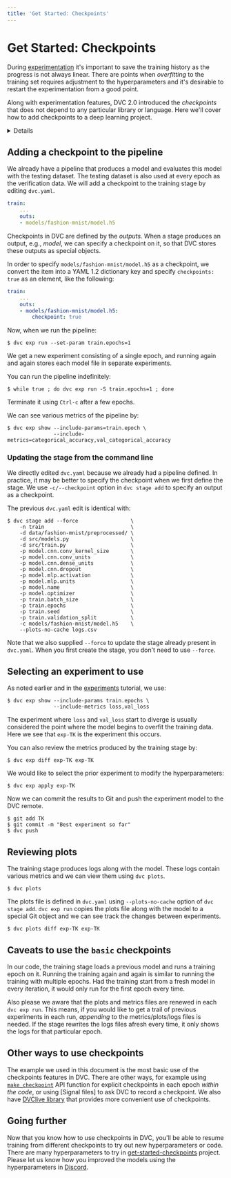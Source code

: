 ```yaml
---
title: 'Get Started: Checkpoints'
---
```


# Get Started: Checkpoints

During [experimentation](https://dvc.org/doc/start/experiments) it's important
to save the training history as the progress is not always linear. There are
points when _overfitting_ to the training set requires adjustment to the
hyperparameters and it's desirable to restart the experimentation from a good
point.

Along with experimentation features, DVC 2.0 introduced the _checkpoints_ that
does not depend to any particular library or language. Here we'll cover how to
add checkpoints to a deep learning project.

<details>

## 💡 Setting up the project

You can follow along with the steps here or you can clone the repo directly from
GitHub and play with it. To clone the repo, run the following commands.

```bash
$ git clone https://github.com/iterative/get-started-checkpoints -b basic
$ cd get-started-checkpoints
```

It is recommended you create a virtual environment for this example. You can do
that by running:

```bash
$ python3 -m venv .venv
```

Once your virtual environment is installed, you can start it up with one of the
following commands.

- On Mac/Linux: `source .venv/bin/activate`
- On Windows: `.\.venv\Scripts\activate`

Once you have your environment set up, install the dependencies by running:

```bash
$ pip install -r requirements.txt
```

This will download all of the packages you need to run the example. Now you have
everything you need to get started with experiments and checkpoints.

</details>

## Adding a checkpoint to the pipeline

We already have a pipeline that produces a model and evaluates this model with
the testing dataset. The testing dataset is also used at every epoch as the
verification data. We will add a checkpoint to the training stage by editing
`dvc.yaml`.

```yaml
train:
    ...
    outs:
    - models/fashion-mnist/model.h5
```

Checkpoints in DVC are defined by the _outputs._ When a stage produces an
output, e.g., _model_, we can specify a checkpoint on it, so that DVC stores
these outputs as special objects.

In order to specify `models/fashion-mnist/model.h5` as a checkpoint, we convert
the item into a YAML 1.2 dictionary key and specify `checkpoints: true` as an
element, like the following:

```yaml
train:
    ...
    outs:
    - models/fashion-mnist/model.h5:
        checkpoint: true
```

Now, when we run the pipeline:

```dvc
$ dvc exp run --set-param train.epochs=1
```

We get a new experiment consisting of a single epoch, and running again and
again stores each model file in separate experiments.

You can run the pipeline indefinitely:

```dvc
$ while true ; do dvc exp run -S train.epochs=1 ; done
```

Terminate it using `Ctrl-c` after a few epochs.

We can see various metrics of the pipeline by:

```dvc
$ dvc exp show --include-params=train.epoch \
               --include-metrics=categorical_accuracy,val_categorical_accuracy
```

### Updating the stage from the command line

We directly edited `dvc.yaml` because we already had a pipeline defined. In
practice, it may be better to specify the checkpoint when we first define the
stage. We use `-c/--checkpoint` option in `dvc stage add` to specify an output
as a checkpoint.

The previous `dvc.yaml` edit is identical with:

```dvc
$ dvc stage add --force                 \
    -n train                            \
    -d data/fashion-mnist/preprocessed/ \
    -d src/models.py                    \
    -d src/train.py                     \
    -p model.cnn.conv_kernel_size       \
    -p model.cnn.conv_units             \
    -p model.cnn.dense_units            \
    -p model.cnn.dropout                \
    -p model.mlp.activation             \
    -p model.mlp.units                  \
    -p model.name                       \
    -p model.optimizer                  \
    -p train.batch_size                 \
    -p train.epochs                     \
    -p train.seed                       \
    -p train.validation_split           \
    -c models/fashion-mnist/model.h5    \
    --plots-no-cache logs.csv
```

Note that we also supplied `--force` to update the stage already present in
`dvc.yaml`. When you first create the stage, you don't need to use `--force`.

## Selecting an experiment to use

As noted earlier and in the [experiments](https://dvc.org/doc/start/experiments)
tutorial, we use:

```dvc
$ dvc exp show --include-params train.epochs \
               --include-metrics loss,val_loss
```

The experiment where `loss` and `val_loss` start to diverge is usually
considered the point where the model begins to overfit the training data. Here
we see that `exp-TK` is the experiment this occurs.

You can also review the metrics produced by the training stage by:

```dvc
$ dvc exp diff exp-TK exp-TK
```

We would like to select the prior experiment to modify the hyperparameters:

```dvc
$ dvc exp apply exp-TK
```

Now we can commit the results to Git and push the experiment model to the DVC
remote.

```dvc
$ git add TK
$ git commit -m "Best experiment so far"
$ dvc push
```

## Reviewing plots

The training stage produces logs along with the model. These logs contain
various metrics and we can view them using `dvc plots`.

```dvc
$ dvc plots
```

The plots file is defined in `dvc.yaml` using `--plots-no-cache` option of
`dvc stage add`. `dvc exp run` copies the plots file along with the model to a
special Git object and we can see track the changes between experiments.

```dvc
$ dvc plots diff exp-TK exp-TK
```

## Caveats to use the `basic` checkpoints

In our code, the training stage loads a previous model and runs a training epoch
on it. Running the training again and again is similar to running the training
with multiple epochs. Had the training start from a fresh model in every
iteration, it would only run for the first epoch every time.

Also please we aware that the plots and metrics files are renewed in each
`dvc exp run`. This means, if you would like to get a trail of previous
experiments in each run, _appending_ to the metrics/plots/logs files is needed.
If the stage rewrites the logs files afresh every time, it only shows the logs
for that particular epoch.

## Other ways to use checkpoints

The example we used in this document is the most basic use of the checkpoints
features in DVC. There are other ways, for example using [`make_checkpoint`]()
API function for explicit checkpoints in each epoch _within the code_, or using
[Signal files] to ask DVC to record a checkpoint. We also have
[DVClive library]() that provides more convenient use of checkpoints.

## Going further

Now that you know how to use checkpoints in DVC, you'll be able to resume
training from different checkpoints to try out new hyperparameters or code.
There are many hyperparameters to try in
[get-started-checkpoints](https://github.com/iterative/get-started-checkpoints)
project. Please let us know how you improved the models using the
hyperparameters in [Discord](https://dvc.org/chat).
